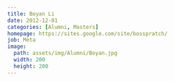 ```yaml
---
title: Boyan Li
date: 2012-12-01
categories: [Alumni, Masters]
homepage: https://sites.google.com/site/bosspratch/
job: Meta
image:
  path: assets/img/Alumni/Boyan.jpg
  width: 200
  height: 200
---
```


